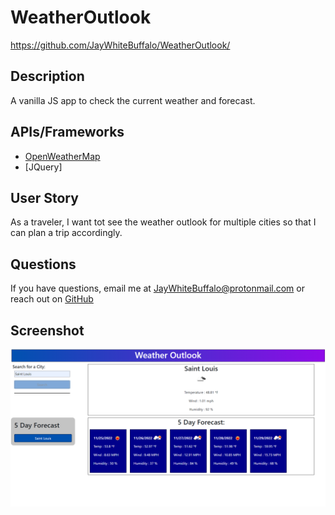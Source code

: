 # WeatherOutlook

https://github.com/JayWhiteBuffalo/WeatherOutlook/

## Description
A vanilla JS app to check the current weather and forecast.

## APIs/Frameworks
- [OpenWeatherMap](https://rapidapi.com/community/api/open-weather-map)
- [JQuery]

## User Story
As a traveler, I want tot see the weather outlook for multiple cities so that I can plan a trip accordingly.

## Questions
If you have questions, email me at [JayWhiteBuffalo@protonmail.com](mailto:JayWhiteBuffalo@protonmail.com) or reach out on [GitHub](https://www.github.com/JayWhiteBuffalo)

## Screenshot
![Screenshot of weather app](./assets/images/Screenshot%20(14).png)
